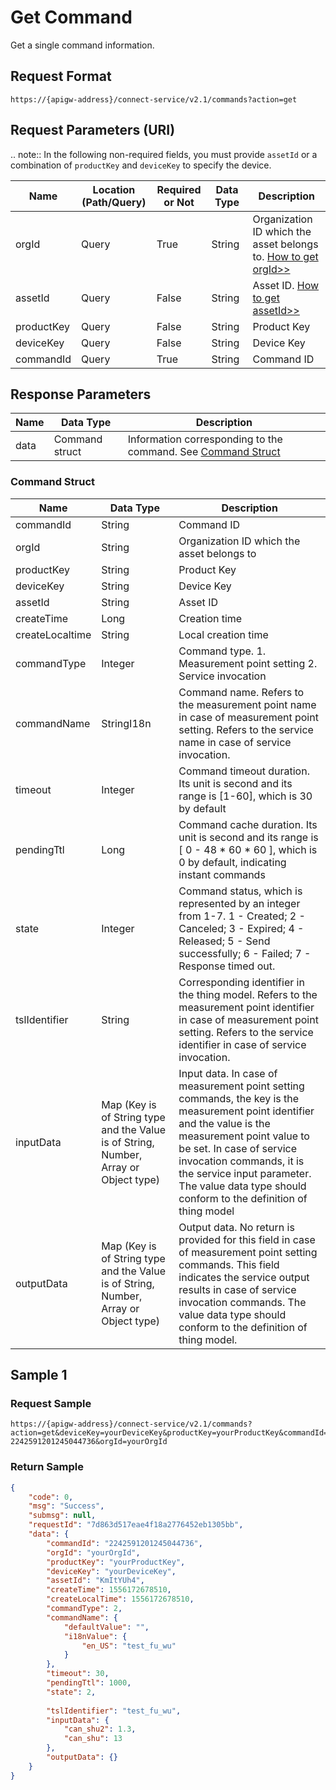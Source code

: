# Get Command



Get a single command information.

## Request Format

```
https://{apigw-address}/connect-service/v2.1/commands?action=get
```

## Request Parameters (URI)

.. note:: In the following non-required fields, you must provide ``assetId`` or a combination of ``productKey`` and ``deviceKey`` to specify the device.

>>>>>>>>>>>>>>>>>>>>>>>>>>>>>>>>>>>>>>>>>>>>>>>>>>>>>>>>>

| Name | Location (Path/Query) | Required or Not | Data Type | Description |
|---------------|------------------|----------|-----------|--------------|
| orgId         | Query            | True     | String    | Organization ID which the asset belongs to. [How to get orgId>>](/docs/api/en/latest/api_faqs#how-to-get-organization-id-orgid-orgid)                |
| assetId  | Query            | False   | String         | Asset ID. [How to get assetId>>](/docs/api/en/latest/api_faqs.html#how-to-get-asset-id-assetid-assetid) |
| productKey | Query          | False       | String       | Product Key     |
| deviceKey | Query           | False      | String       | Device Key         |
| commandId | Query         | True     | String          | Command ID          |

## Response Parameters

| Name | Data Type | Description |
|-------------|-------------------|-----------------------------|
| data |    Command struct        | Information corresponding to the command. See [Command Struct](/docs/api/en/latest/connect/get_command.html#command-struct-command) |

### Command Struct <Command>

| Name | Data Type     | Description          |
|-----------------|---------------------------|----------------|
| commandId  | String| Command ID|
| orgId          | String    | Organization ID which the asset belongs to  |
| productKey | String          | Product Key     |
| deviceKey | String         | Device Key         |
| assetId  | String         |Asset ID|
| createTime      | Long                            | Creation time                                             |
| createLocaltime | String| Local creation time|
| commandType     | Integer| Command type. 1.  Measurement point setting  2. Service invocation|
| commandName     | StringI18n| Command name. Refers to the measurement point name in case of measurement point setting. Refers to the service name in case of service invocation. |
| timeout         | Integer| Command timeout duration. Its unit is second and its range is [1-60], which is 30 by default|
| pendingTtl      | Long| Command cache duration. Its unit is second and its range is [ 0 - 48 * 60 * 60 ], which is 0 by default, indicating instant commands|
| state           | Integer| Command status, which is represented by an integer from 1-7.  1 -  Created; 2 - Canceled; 3 - Expired; 4 - Released; 5 - Send successfully; 6 - Failed; 7 - Response timed out. |
| tslIdentifier   | String| Corresponding identifier in the thing model. Refers to the measurement point identifier in case of measurement point setting. Refers to the service identifier in case of service invocation. |
| inputData       | Map (Key is of String type and the Value is of String, Number, Array or Object type) | Input data. In case of measurement point setting commands, the key is the measurement point identifier and the value is the measurement point value to be set. In case of service invocation commands, it is the service input parameter. The value data type should conform to the definition of thing model |
| outputData      | Map (Key is of String type and the Value is of String, Number, Array or Object type) | Output data. No return is provided for this field in case of measurement point setting commands. This field indicates the service output results in case of service invocation commands. The value data type should conform to the definition of thing model. |




## Sample 1

### Request Sample

```
https://{apigw-address}/connect-service/v2.1/commands?action=get&deviceKey=yourDeviceKey&productKey=yourProductKey&commandId= 2242591201245044736&orgId=yourOrgId
```

### Return Sample

```json
{
    "code": 0,
    "msg": "Success",
    "submsg": null,
    "requestId": "7d863d517eae4f18a2776452eb1305bb",
    "data": {
        "commandId": "2242591201245044736",
        "orgId": "yourOrgId",
        "productKey": "yourProductKey",
        "deviceKey": "yourDeviceKey",
        "assetId": "KmItYUh4",
        "createTime": 1556172678510,
        "createLocalTime": 1556172678510,
        "commandType": 2,
        "commandName": {
            "defaultValue": "",
            "i18nValue": {
                "en_US": "test_fu_wu"
            }
        },
        "timeout": 30,
        "pendingTtl": 1000,
        "state": 2,
       
        "tslIdentifier": "test_fu_wu",
        "inputData": {
            "can_shu2": 1.3,
            "can_shu": 13
        },
        "outputData": {}
    }
}
```

